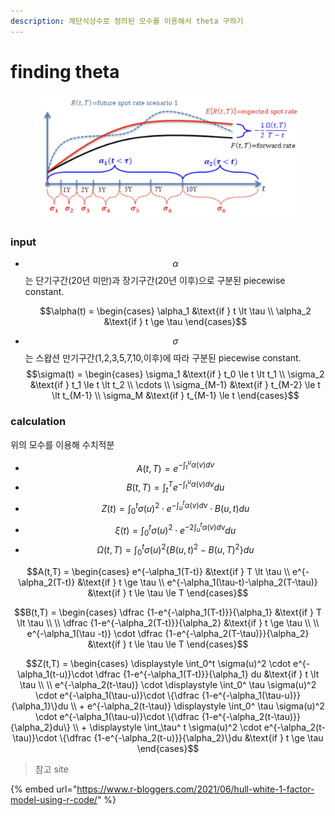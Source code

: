 ```yaml
---
description: 계단식상수로 정의된 모수를 이용해서 theta 구하기
---
```


# finding theta

<figure><img src="../../../.gitbook/assets/image (90).png" alt=""><figcaption></figcaption></figure>

### input

*   $$\alpha$$는 단기구간(20년 미만)과 장기구간(20년 이후)으로 구분된 piecewise constant.

    $$\alpha(t) = \begin{cases}    \alpha_1 &\text{if } t \lt \tau \\    \alpha_2 &\text{if } t \ge \tau  \end{cases}$$
* $$\sigma$$는 스왑션 만기구간(1,2,3,5,7,10,이후)에 따라 구분된 piecewise constant.$$\sigma(t) = \begin{cases}   \sigma_1 &\text{if } t_0 \le t \lt t_1 \\    \sigma_2 &\text{if } t_1 \le t \lt t_2 \\   \cdots \\ \sigma_{M-1} &\text{if } t_{M-2} \le t \lt t_{M-1} \\    \sigma_M &\text{if } t_{M-1} \le t   \end{cases}$$

### calculation

위의 모수를 이용해 수치적분

* $$A(t,T) = e^{- \int_t^u \alpha(v)dv}$$
* $$B(t,T) = \displaystyle\int_t^T e^{-\int_t^u\alpha(v)dv}du$$
* $$Z(t)= \displaystyle \int_0^t \sigma(u)^2 \cdot e^{-\int_u^t \alpha(v)dv} \cdot B(u,t)du$$
* $$\xi(t) = \displaystyle \int_0^t \sigma(u)^2 \cdot e^{-2\int_u^t\alpha(v)dv}du$$
*   $$\Omega(t,T) = \displaystyle\int_0^t \sigma(u)^2 \{ B(u,t)^2 - B(u,T)^2 \}du$$





$$A(t,T) = \begin{cases} e^{-\alpha_1(T-t)}  &\text{if } T \lt \tau \\    e^{-\alpha_2(T-t)} &\text{if } t \ge \tau \\ e^{-\alpha_1(\tau-t)-\alpha_2(T-\tau)} &\text{if } t \le \tau  \le T \end{cases}$$



$$B(t,T) = \begin{cases}  \dfrac {1-e^{-\alpha_1(T-t)}}{\alpha_1}   &\text{if } T \lt \tau \\ \\  \dfrac {1-e^{-\alpha_2(T-t)}}{\alpha_2} &\text{if } t \ge \tau \\ \\  e^{-\alpha_1(\tau -t)} \cdot \dfrac {1-e^{-\alpha_2(T-\tau)}}{\alpha_2}  &\text{if } t \le \tau  \le T  \end{cases}$$



$$Z(t,T) = \begin{cases}   \displaystyle \int_0^t \sigma(u)^2 \cdot e^{-\alpha_1(t-u)}\cdot  \dfrac {1-e^{-\alpha_1(T-t)}}{\alpha_1} du    &\text{if } t \lt \tau \\  \\    e^{-\alpha_2(t-\tau)} \cdot  \displaystyle \int_0^ \tau \sigma(u)^2 \cdot e^{-\alpha_1(\tau-u)}\cdot  \{\dfrac {1-e^{-\alpha_1(\tau-u)}}{\alpha_1}\}du \\ + e^{-\alpha_2(t-\tau)}  \displaystyle \int_0^ \tau \sigma(u)^2 \cdot e^{-\alpha_1(\tau-u)}\cdot  \{\dfrac {1-e^{-\alpha_2(t-\tau)}}{\alpha_2}du\} \\ + \displaystyle \int_\tau^ t \sigma(u)^2 \cdot e^{-\alpha_2(t-\tau)}\cdot \{\dfrac {1-e^{-\alpha_2(t-u)}}{\alpha_2}\}du   &\text{if } t \ge \tau   \end{cases}$$





> 참고 site

{% embed url="https://www.r-bloggers.com/2021/06/hull-white-1-factor-model-using-r-code/" %}
